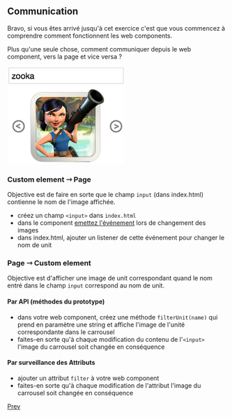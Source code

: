 ## Communication

Bravo, si vous êtes arrivé jusqu'à cet exercice c'est que vous commencez à comprendre comment fonctionnent les web components.

Plus qu'une seule chose, comment communiquer depuis le web component, vers la page et vice versa ?

![Communication](png/input.png "Communication")

### Custom element ⇾ Page

Objective est de faire en sorte que le champ `input` (dans index.html) contienne le nom de l'image affichée.

- créez un champ `<input>` dans `index.html`
- dans le component [emettez l'événement](https://developer.mozilla.org/en-US/docs/Web/Guide/Events/Creating_and_triggering_events) lors de changement des images 
- dans index.html, ajouter un listener de cette événement pour changer le nom de unit

### Page ⇾ Custom element

Objective est d'afficher une image de unit correspondant quand le nom entré dans le champ `input` correspond au nom de unit.

#### Par API (méthodes du prototype)

- dans votre web component, créez une méthode `filterUnit(name)` qui prend en paramètre une string et affiche l'image de l'unité correspondante dans le carrousel
- faites-en sorte qu'à chaque modification du contenu de l'`<input>` l'image du carrousel soit changée en conséquence

#### Par surveillance des Attributs

- ajouter un attribut `filter` à votre web component
- faites-en sorte qu'à chaque modification de l'attribut l'image du carrousel soit changée en conséquence

[Prev](shadow_dom.md)
